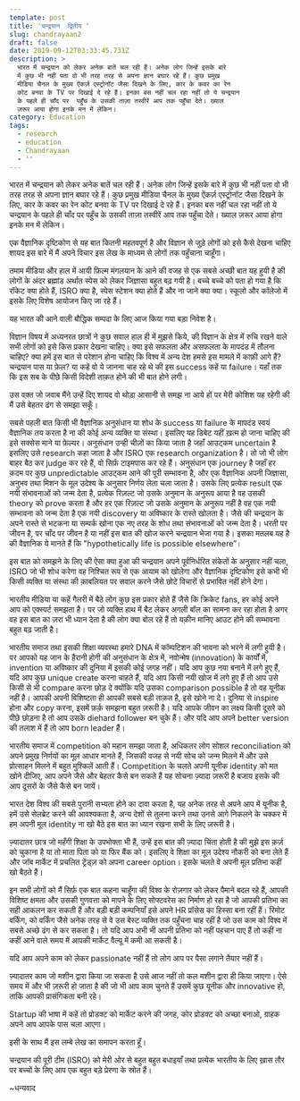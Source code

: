 ```yaml
---
template: post
title: 'चन्द्रयान  द्वितीय '
slug: chandrayaan2
draft: false
date: 2019-09-12T03:33:45.731Z
description: >
  भारत में चन्द्रयान को लेकर अनेक बातें चल रही हैं। अनेक लोग जिन्हें इसके बारे
  में कुछ भी नहीं पता वो भी तरह तरह से अपना ज्ञान बघार रहे हैं। कुछ प्रमुख
  मीडिया चैनल के मुख्य ऐंकर्ज़ एस्ट्रोनॉट जैसा दिखने के लिए, कार के कवर का रेन
  कोट बनवा के TV पर दिखाई दे रहे हैं। इनका बस नहीं चल रहा नहीं तो ये चन्द्रयान
  के पहले ही चाँद पर  पहुँच के उसकी ताज़ा तस्वीरें आप तक पहुँचा देते। ख्याल
  ज़रूर आया होगा इनके मन में लेकिन। 
category: Education
tags:
  - research
  - education
  - Chandrayaan
  - ''
---
```

भारत में चन्द्रयान को लेकर अनेक बातें चल रही हैं। अनेक लोग जिन्हें इसके बारे में कुछ भी नहीं पता वो भी तरह तरह से अपना ज्ञान बघार रहे हैं। कुछ प्रमुख मीडिया चैनल के मुख्य ऐंकर्ज़ एस्ट्रोनॉट जैसा दिखने के लिए, कार के कवर का रेन कोट बनवा के TV पर दिखाई दे रहे हैं। इनका बस नहीं चल रहा नहीं तो ये चन्द्रयान के पहले ही चाँद पर  पहुँच के उसकी ताज़ा तस्वीरें आप तक पहुँचा देते। ख्याल ज़रूर आया होगा इनके मन में लेकिन। 



एक वैज्ञानिक दृष्टिकोण से यह बात कितनी महतवपूर्ण है और विज्ञान से जुड़े लोगों को इसे कैसे देखना चाहिए शायद इस बारे में मैं अपने विचार इस लेख के माध्यम से लोगों तक पहुँचाना चाहूँगा। 



तमाम मीडिया और हाल में आयी फ़िल्म मंगलयान के आने की वजह से एक सबसे अच्छी बात यह हुयी है की लोगों के अंदर ब्रह्मांड अर्थात स्पेस को लेकर जिज्ञासा बहुत बढ़ गयी है। बच्चे बच्चे को पता हो गया है कि रॉकेट क्या होते हैं, ISRO क्या है, स्पेस स्टेशन क्या होते हैं और ना जाने क्या क्या। स्कूलो और कॉलेजो में इसके लिए विशेष आयोजन किए जा रहे हैं।



यह भारत की आने वाली बौद्धिक सम्पदा के लिए आज किया गया बड़ा निवेश है।



विज्ञान विषय में अध्यनरत छात्रों ने कुछ सवाल हाल ही में मुझसे किये, की विज्ञान के क्षेत्र में रुचि रखने वाले सभी लोगों को इसे किस प्रकार देखना चाहिए। क्या इसे सफलता और असफलता के मापदंड में तौलना चाहिए? क्या हमें इस बात से परेशान होना चाहिए कि विश्व में अन्य देश हमसे इस मामले में काफ़ी आगे हैं? चन्द्रयान पास या फ़ेल? या कहें वो ये जानना चाह रहे थे की इस success कहें या failure। यहाँ तक कि इस सब के पीछे किसी विदेशी ताक़त होने की भी बात होने लगी।



उस वक़्त जो जवाब मैंने उन्हें दिए शायद वो थोड़ा आसानी से समझ ना आये हों पर मेरी कोशिश यह रहेगी की मैं उसे बेहतर ढंग से समझा सकूँ। 



सबसे पहली बात किसी भी वैज्ञानिक अनुसंधान या शोध के success या failure के मापदंड स्वयं वैज्ञानिक तय करता है ना की कोई अन्य व्यक्ति या संस्था। इसलिए यह डिबेट यहीं ख़त्म हो जाना चाहिए की इसे सक्सेस माने या फ़ेल्यर। अनुसंधान उन्ही चीज़ों का किया जाता है जहाँ आउट्कम uncertain है इसलिए उसे research कहा जाता है और ISRO एक research organization है। तो जो भी लोग बाहर बैठ कर judge कर रहे हैं, वो सिर्फ़ टाइमपास कर रहे हैं। अनुसंधान एक journey है जहाँ हर क़दम पर कुछ unpredictable आउट्कम आने की पूरी सम्भावना है, और एक वैज्ञानिक अपनी जिज्ञासा, अनुभव तथा मिशन के मूल उदेश्य के अनुसार निर्णय लेता चला जाता है। उसके लिए प्रत्येक result एक नयी संभावनाओं को जन्म देता है, प्रत्येक रिज़ल्ट जो उसके अनुमान के अनुरूप आया है वह उसकी theory को prove करता है और हर एक रिज़ल्ट जो उसके अनुमान के अनुरूप नहीं है वह एक नयी सम्भावना को जन्म देता है एक नयी discovery या अविष्कार के रास्ते खोलता है। जैसे की चन्द्रयान के अपने रास्ते से भटकना या सम्पर्क खोना एक नए तरह के शोध तथा संभावनाओं को जन्म देता है। धरती पर जीवन है, पर चाँद पर जीवन है या नहीं इस बात की खोज करने चन्द्रयान भेजा गया है। इसका मतलब यह है की वैज्ञानिक ये मानते हैं कि "hypothetically life is possible elsewhere”। 



इस बात को समझने के लिए की ऐसा क्या हुआ की चन्द्रयान अपने पूर्वनिर्धरित संकेतों के अनुसार नहीं चला, ISRO जो भी शोध करेगा वह निश्चित रूप से एक आयाम को खोलेगा और वैज्ञानिक दृष्टिकोण इसे कभी भी किसी व्यक्ति या संस्था की क़ाबलियत पर सवाल करने जैसे छोटे विचारों से प्रभावित नहीं होने देगा।



भारतीय मीडिया या कहें गैलरी में बैठे लोग कुछ इस प्रकार होते हैं जैसे कि क्रिकेट fans, हर कोई अपने आप को एक्स्पर्ट समझता है। पर जो व्यक्ति हाथ में बैट लेकर अगली बॉल का सामना कर रहा होता है अगर वह इस बात का ज़रा भी ध्यान देता है की लोग क्या बोल रहे हैं तो यक़ीन मानिए आउट होने की सम्भावना बहुत बढ़ जाती है। 



भारतीय समाज तथा इसकी शिक्षा व्यवस्था हमारे DNA में कॉम्पटिशन की भावना को भरने में लगी हुयी है। पर आपको यह जान के हैरानी होगी की अनुसंधान के क्षेत्र में, नवोन्मेष (innovation) के कार्यों में, invention या अविष्कार की दुनिया में इसकी कोई जगह नहीं। यदि आप कुछ नया बनाने में लगे हुए हैं, यदि आप कुछ unique create करना चाहते हैं, यदि आप किसी नयी खोज में लगे हुए हैं तो आप उसे किसी से भी compare करना छोड़ दे क्योंकि यदि उसका comparison possible है तो वह यूनीक नहीं है। आपकी अपनी विशिष्टता ही आपकी सबसे बड़ी ताक़त है, इसे खोने ना दे। दुनिया से inspire होना और copy करना, इसमें फ़र्क़ समझना बहुत ज़रूरी है। यदि आपके जीवन का लक्ष्य किसी दूसरे को पीछे छोड़ना है तो आप उसके diehard follower बन चुके हैं। और यदि आप अपने better version की तलाश में हैं तो आप born leader हैं। 



भारतीय समाज में competition को महान समझा जाता है, अधिकतर लोग सोशल reconciliation को अपने प्रमुख निर्णयों का मूल आधार मानते हैं, जिसकी वजह से नयी सोच को जन्म मिलने में और उसे प्रोत्साहन मिलने में बहुत मुश्किलें आती हैं। Competition के चलते अपनी यूनीक identity को मत खोने दीजिए, आप अपने जैसे और बेहतर कैसे बन सकते हैं यह सोचना ज़्यादा ज़रूरी है बजाय इसके की आप दूसरों के जैसे कैसे बन जायें। 



भारत देश विश्व की सबसे पुरानी सभ्यता होने का दावा करता है, यह अनेक तरह से अपने आप में यूनीक है, हमें उसे सेलब्रेट करने की आवश्यकता है, अन्य देशों से तुलना करने तथा उनसे आगे निकलने  के चक्कर में हम अपनी मूल identity ना खो बैठे इस बात का ध्यान रखना सभी के लिए ज़रूरी है।



ज़्यादातर छात्र जो महँगी शिक्षा के उपभोक्ता भी हैं, उन्हें इस बात की ज़्यादा चिंता होती है की मुझे इस क़र्ज़ को चुकाना है या तो माता पिता को या फिर बैंक को। इसलिए वे शिक्षा का मूल उदेश्य नौकरी को बना लेते हैं और जॉब मार्केट में प्रचलित ट्रेंड्ज़ को अपना career option। इसके चलते वे अपनी मूल प्रतिभा कहीं खो बैठते हैं। 

इन सभी लोगों को मैं सिर्फ़ एक बात कहना चाहूँगा की विश्व के रोज़गार को लेकर पैमाने बदल रहे हैं, आपकी विशिष्ट क्षमता और उसकी गुणवत्ता को मापने के लिए सोफ्टवरेस का निर्माण हो रहा है जो आपकी प्रतिभा का सही आकलन कर सकती हैं और बड़ी बड़ी कम्पनियाँ इसे अपने HR प्रॉसेस का हिस्सा बना रहीं हैं। रिमोट वर्किंग, को वर्किंग जैसे अनेक तरह से वे उस बेस्ट व्यक्ति तक पहुँचना चाह रहीं है जो उस काम को विश्व में सबसे अच्छे ढंग से कर सकता है। तो यदि आप अभी भी अपनी प्रतिभा को नहीं पहचान पाए हैं तो कहीं ना कहीं आने वाले समय में आपकी मार्केट वैल्यू में कमी आ सकती है। 

यदि आप अपने काम को लेकर passionate नहीं हैं तो लोग आप पर पैसा लगाने तैयार नहीं हैं।



ज़्यादातर काम जो मशीन द्वारा किया जा सकता है उसे आज नहीं तो कल मशीन द्वारा ही किया जाएगा। ऐसे समय में और भी ज़रूरी हो जाता है की जो भी आप काम चुनते हैं उसमें कुछ यूनीक और  innovative हो, ताकि आपकी प्रासंगिकता बनी रहे। 



Startup की भाषा में कहें तो प्रोडक्ट को मार्केट करने की जगह, कोर प्रोडक्ट को अच्छा बनाओ, ग्राहक अपने आप आपके पास चला आएगा। 



इसी के साथ मैं इस लम्बे लेख का समापन करता हूँ। 



चन्द्रयान की पूरी टीम (ISRO) को मेरी ओर से बहुत बहुत बधाइयाँ तथा प्रत्येक भारतीय के लिए ख़ास तौर पर बच्चों के लिए आप एक बहुत बड़े प्रेरणा के स्रोत हैं।



~धन्यवाद
